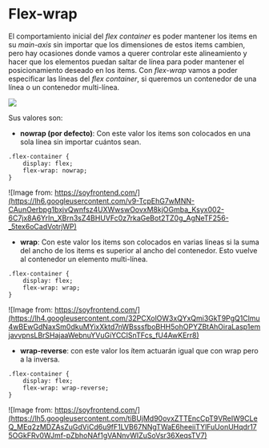 # Flex-wrap

El comportamiento inicial del _flex container_ es poder mantener los items en su _main-axis_ sin importar que los dimensiones de estos items cambien,  pero hay ocasiones donde vamos a querer controlar este alineamiento y hacer que los elementos puedan saltar de línea para poder mantener el posicionamiento deseado en los items. Con _flex-wrap_ vamos a poder especificar las líneas del _flex container_, si queremos un contenedor de una línea o un contenedor multi-línea.  


![](https://lh6.googleusercontent.com/QNVvFsw1EK0GBc9YBP1ye2O8dmt4GurrNbsF19POkjx9uXz03EHk-khCJag7lkS3ojWa317PE7B2OBzcBflC57bpCYLR9IUU7vVZhv9jtHuwI6zEujLWcKfmVdg5PbyavHztMCb3)

Sus valores son:

* **nowrap \(por defecto\)**: Con este valor los items son colocados en una sola línea sin importar cuántos sean.

```text
.flex-container {
    display: flex;
    flex-wrap: nowrap;
}
```

![Image from: https://soyfrontend.com/](https://lh6.googleusercontent.com/v9-TcpEhG7wMNN-CAunOerbpg1bxjvQwnfsz4UXWwswOovxM8kjOGmba_Ksyx002-6C7jx8A6YrIn_XBrn3sZ4BHUVFc0z7rkaGeBot2TZ0g_AgNeTF256-_5tex6oCadVotrjWP)

* **wrap**: Con este valor los items son colocados en varias líneas si la suma del ancho de los items es superior al ancho del contenedor. Esto vuelve al contenedor un elemento multi-línea.

```text
.flex-container {
    display: flex;
    flex-wrap: wrap;
}
```

![Image from: https://soyfrontend.com/](https://lh4.googleusercontent.com/32PCXolOW3xQYxQmi3GkT9PgQ1Clmu4wBEwGdNaxSm0dkuMYixXktd7nWBsssfboBHH5ohOPYZBtAhOiraLasp1emjavvpnsLBrSHajaaWebnuYVuGiYCCISnTFcs_fU4AwKErr8)

* **wrap-reverse**: con este valor los ítem actuarán igual que con wrap pero a la inversa.

```text
.flex-container {
    display: flex;
    flex-wrap: wrap-reverse;
}
```

![Image from: https://soyfrontend.com/](https://lh5.googleusercontent.com/tiBUjMd90ovxZTTEncCpT9VReIW9CLeQ_MEq2zMDZAsZuGdViCd6u9fF1LVB67NNgTWaE6heeiiTYlFuUonUHqdr175OGkFRv0WJmf-pZbhoNAf1gVANnvWIZuSoVsr36XeqsTV7)

